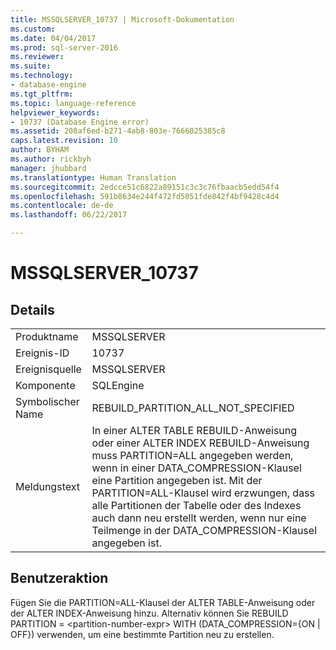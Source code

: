 ```yaml
---
title: MSSQLSERVER_10737 | Microsoft-Dokumentation
ms.custom: 
ms.date: 04/04/2017
ms.prod: sql-server-2016
ms.reviewer: 
ms.suite: 
ms.technology:
- database-engine
ms.tgt_pltfrm: 
ms.topic: language-reference
helpviewer_keywords:
- 10737 (Database Engine error)
ms.assetid: 208af6ed-b271-4ab8-803e-7666025385c8
caps.latest.revision: 10
author: BYHAM
ms.author: rickbyh
manager: jhubbard
ms.translationtype: Human Translation
ms.sourcegitcommit: 2edcce51c6822a89151c3c3c76fbaacb5edd54f4
ms.openlocfilehash: 591b8634e244f472fd5051fde842f4bf9428c4d4
ms.contentlocale: de-de
ms.lasthandoff: 06/22/2017

---
```

# <a name="mssqlserver10737"></a>MSSQLSERVER_10737
  
## <a name="details"></a>Details  
  
|||  
|-|-|  
|Produktname|MSSQLSERVER|  
|Ereignis-ID|10737|  
|Ereignisquelle|MSSQLSERVER|  
|Komponente|SQLEngine|  
|Symbolischer Name|REBUILD_PARTITION_ALL_NOT_SPECIFIED|  
|Meldungstext|In einer ALTER TABLE REBUILD-Anweisung oder einer ALTER INDEX REBUILD-Anweisung muss PARTITION=ALL angegeben werden, wenn in einer DATA_COMPRESSION-Klausel eine Partition angegeben ist. Mit der PARTITION=ALL-Klausel wird erzwungen, dass alle Partitionen der Tabelle oder des Indexes auch dann neu erstellt werden, wenn nur eine Teilmenge in der DATA_COMPRESSION-Klausel angegeben ist.|  
  
## <a name="user-action"></a>Benutzeraktion  
Fügen Sie die PARTITION=ALL-Klausel der ALTER TABLE-Anweisung oder der ALTER INDEX-Anweisung hinzu. Alternativ können Sie REBUILD PARTITION = \<partition-number-expr> WITH (DATA_COMPRESSION={ON | OFF}) verwenden, um eine bestimmte Partition neu zu erstellen.  
  

